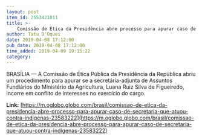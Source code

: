 ```yaml
---
layout: post
item_id: 2553421011
title: >-
    Comissão de Ética da Presidência abre processo para apurar caso de secretária que atuou contra indígenas
author: Tatu D'Oquei
date: 2019-04-08 17:12:00
pub_date: 2019-04-08 17:12:00
time_added: 2019-04-09 19:15:22
category: 
---
```


BRASÍLIA — A Comissão de Ética Pública da Presidência da República abriu um procedimento para apurar se a secretária-adjunta de Assuntos Fundiários do Ministério da Agricultura, Luana Ruiz Silva de Figueiredo, incorre em conflito de interesses no exercício do cargo.

**Link:** [https://m.oglobo.globo.com/brasil/comissao-de-etica-da-presidencia-abre-processo-para-apurar-caso-de-secretaria-que-atuou-contra-indigenas-23583222](https://m.oglobo.globo.com/brasil/comissao-de-etica-da-presidencia-abre-processo-para-apurar-caso-de-secretaria-que-atuou-contra-indigenas-23583222)


